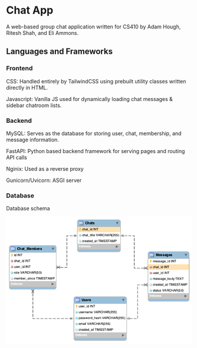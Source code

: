 # Chat App

A web-based group chat application written for CS410 by Adam Hough, Ritesh Shah, and Eli Ammons.

## Languages and Frameworks

### Frontend

CSS: Handled entirely by TailwindCSS using prebuilt utility classes written directly in HTML.

Javascript: Vanilla JS used for dynamically loading chat messages & sidebar chatroom lists.

### Backend

MySQL: Serves as the database for storing user, chat, membership, and message information.

FastAPI: Python based backend framework for serving pages and routing API calls

Nginix: Used as a reverse proxy

Gunicorn/Uvicorn: ASGI server

### Database

Database schema

![schema.png](schema.png)
